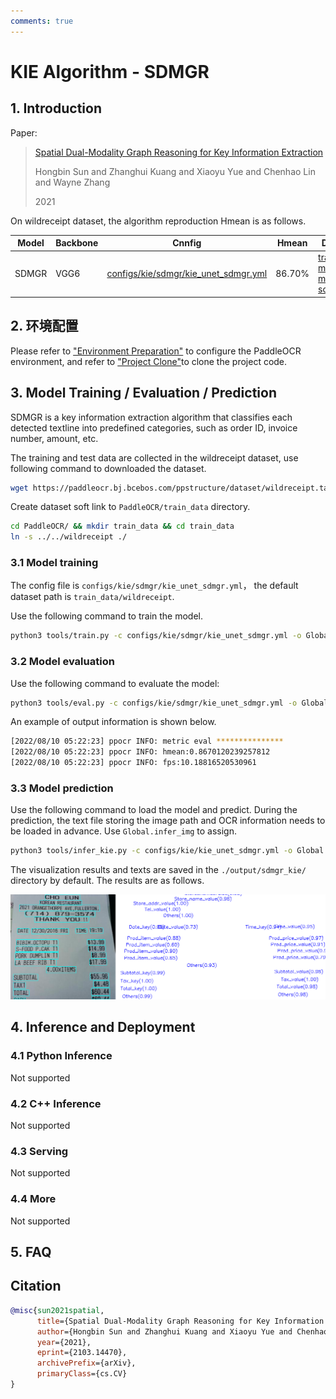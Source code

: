 ```yaml
---
comments: true
---
```


# KIE Algorithm - SDMGR

## 1. Introduction

Paper:

> [Spatial Dual-Modality Graph Reasoning for Key Information Extraction](https://arxiv.org/abs/2103.14470)
>
> Hongbin Sun and Zhanghui Kuang and Xiaoyu Yue and Chenhao Lin and Wayne Zhang
>
> 2021

On wildreceipt dataset, the algorithm reproduction Hmean is as follows.

|Model|Backbone |Cnnfig|Hmean|Download link|
| --- | --- | --- | --- | --- |
|SDMGR|VGG6|[configs/kie/sdmgr/kie_unet_sdmgr.yml](../../configs/kie/sdmgr/kie_unet_sdmgr.yml)|86.70%|[trained model]( https://paddleocr.bj.bcebos.com/dygraph_v2.1/kie/kie_vgg16.tar)/[inference model(coming soon)]()|

## 2. 环境配置

Please refer to ["Environment Preparation"](../../ppocr/environment.en.md) to configure the PaddleOCR environment, and refer to ["Project Clone"](../../ppocr/blog/clone.en.md)to clone the project code.

## 3. Model Training / Evaluation / Prediction

SDMGR is a key information extraction algorithm that classifies each detected textline into predefined categories, such as order ID, invoice number, amount, etc.

The training and test data are collected in the wildreceipt dataset, use following command to downloaded the dataset.

```bash linenums="1"
wget https://paddleocr.bj.bcebos.com/ppstructure/dataset/wildreceipt.tar && tar xf wildreceipt.tar
```

Create dataset soft link to `PaddleOCR/train_data` directory.

```bash linenums="1"
cd PaddleOCR/ && mkdir train_data && cd train_data
ln -s ../../wildreceipt ./
```

### 3.1 Model training

The config file is `configs/kie/sdmgr/kie_unet_sdmgr.yml`， the default dataset path is `train_data/wildreceipt`.

Use the following command to train the model.

```bash linenums="1"
python3 tools/train.py -c configs/kie/sdmgr/kie_unet_sdmgr.yml -o Global.save_model_dir=./output/kie/
```

### 3.2 Model evaluation

Use the following command to evaluate the model:

```bash linenums="1"
python3 tools/eval.py -c configs/kie/sdmgr/kie_unet_sdmgr.yml -o Global.checkpoints=./output/kie/best_accuracy
```

An example of output information is shown below.

```bash linenums="1"
[2022/08/10 05:22:23] ppocr INFO: metric eval ***************
[2022/08/10 05:22:23] ppocr INFO: hmean:0.8670120239257812
[2022/08/10 05:22:23] ppocr INFO: fps:10.18816520530961
```

### 3.3 Model prediction

Use the following command to load the model and predict. During the prediction, the text file storing the image path and OCR information needs to be loaded in advance. Use `Global.infer_img` to assign.

```bash linenums="1"
python3 tools/infer_kie.py -c configs/kie/kie_unet_sdmgr.yml -o Global.checkpoints=kie_vgg16/best_accuracy  Global.infer_img=./train_data/wildreceipt/1.txt
```

The visualization results and texts are saved in the `./output/sdmgr_kie/` directory by default. The results are as follows.

![img](./images/sdmgr_result.png)

## 4. Inference and Deployment

### 4.1 Python Inference

Not supported

### 4.2 C++ Inference

Not supported

### 4.3 Serving

Not supported

### 4.4 More

Not supported

## 5. FAQ

## Citation

```bibtex
@misc{sun2021spatial,
      title={Spatial Dual-Modality Graph Reasoning for Key Information Extraction},
      author={Hongbin Sun and Zhanghui Kuang and Xiaoyu Yue and Chenhao Lin and Wayne Zhang},
      year={2021},
      eprint={2103.14470},
      archivePrefix={arXiv},
      primaryClass={cs.CV}
}
```
